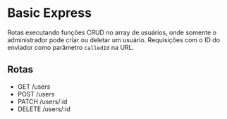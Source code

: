 # Basic Express

Rotas executando funções CRUD no array de usuários, onde somente o administrador pode criar ou deletar um usuário. 
Requisições com o ID do enviador como parâmetro `calledId` na URL.

## Rotas

- GET /users
- POST /users
- PATCH /users/:id
- DELETE /users/:id